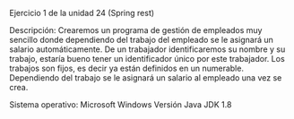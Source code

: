 Ejercicio 1 de la unidad 24 (Spring rest)

Descripción: Crearemos un programa de gestión de empleados muy sencillo donde dependiendo del trabajo del empleado se le asignará un salario automáticamente.
De un trabajador identificaremos su nombre y su trabajo, estaría bueno tener un identificador único por este trabajador.
Los trabajos son fijos, es decir ya están definidos en un numerable. Dependiendo del trabajo se le asignará un salario al empleado una vez se crea.

Sistema operativo: Microsoft Windows Versión Java JDK 1.8

